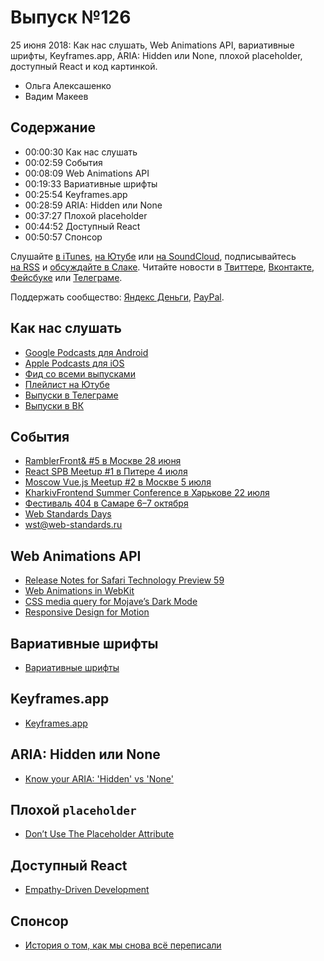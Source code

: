 # Выпуск №126

25 июня 2018: Как нас слушать, Web Animations API, вариативные шрифты, Keyframes.app, ARIA: Hidden или None, плохой placeholder, доступный React и код картинкой.

- Ольга Алексашенко
- Вадим Макеев

## Содержание

- 00:00:30 Как нас слушать
- 00:02:59 События
- 00:08:09 Web Animations API
- 00:19:33 Вариативные шрифты
- 00:25:54 Keyframes.app
- 00:28:59 ARIA: Hidden или None
- 00:37:27 Плохой placeholder
- 00:44:52 Доступный React
- 00:50:57 Спонсор

Слушайте [в iTunes](https://itunes.apple.com/podcast/id1080500016), [на Ютубе](https://www.youtube.com/playlist?list=PLMBnwIwFEFHcwuevhsNXkFTcadeX5R1Go) или [на SoundCloud](https://soundcloud.com/web-standards), подписывайтесь [на RSS](https://web-standards.ru/podcast/feed/) и [обсуждайте в Слаке](http://slack.web-standards.ru/). Читайте новости в [Твиттере](https://twitter.com/webstandards_ru), [Вконтакте](https://vk.com/webstandards_ru), [Фейсбуке](https://www.facebook.com/webstandardsru) или [Телеграме](https://t.me/webstandards_ru).

Поддержать сообщество: [Яндекс Деньги](https://money.yandex.ru/to/41001119329753), [PayPal](https://www.paypal.me/pepelsbey).

## Как нас слушать

- [Google Podcasts для Android](https://play.google.com/store/apps/details?id=com.google.android.apps.podcasts)
- [Apple Podcasts для iOS](https://itunes.apple.com/app/podcasts/id525463029)
- [Фид со всеми выпусками](https://web-standards.ru/podcast/feed/)
- [Плейлист на Ютубе](https://www.youtube.com/playlist?list=PLMBnwIwFEFHcwuevhsNXkFTcadeX5R1Go)
- [Выпуски в Телеграме](https://t.me/webstandards_ru)
- [Выпуски в ВК](https://vk.com/webstandards_ru)

## События

- [RamblerFront& #5 в Москве 28 июня](https://rambler-co-e-org.timepad.ru/event/747781/)
- [React SPB Meetup #1 в Питере 4 июля](https://www.meetup.com/React-SPB-Meetup/events/252039119/)
- [Moscow Vue.js Meetup #2 в Москве 5 июля](https://corp.mail.ru/ru/press/events/481/)
- [KharkivFrontend Summer Conference в Харькове 22 июля](https://www.facebook.com/events/214334442504365/)
- [Фестиваль 404 в Самаре 6–7 октября](http://2018.404fest.ru/)
- [Web Standards Days](https://wsd.events/)
- [wst@web-standards.ru](mailto:wst@web-standards.ru)

## Web Animations API

- [Release Notes for Safari Technology Preview 59](https://webkit.org/blog/8332/release-notes-for-safari-technology-preview-59/)
- [Web Animations in WebKit](https://webkit.org/blog/8343/web-animations-in-webkit/)
- [CSS media query for Mojave’s Dark Mode](https://twitter.com/Keithamus/status/1007557906378706944)
- [Responsive Design for Motion](https://webkit.org/blog/7551/responsive-design-for-motion/)

## Вариативные шрифты

- [Вариативные шрифты](http://css.yoksel.ru/opentype-variable-fonts/)

## Keyframes.app

- [Keyframes.app](https://keyframes.app/)

## ARIA: Hidden или None

- [Know your ARIA: 'Hidden' vs 'None'](https://www.scottohara.me/blog/2018/05/05/hidden-vs-none.html)

## Плохой `placeholder`

- [Don’t Use The Placeholder Attribute](https://www.smashingmagazine.com/2018/06/placeholder-attribute/)

## Доступный React

- [Empathy-Driven Development](https://youtu.be/l95VFLj3e2w)

## Спонсор

- [История о том, как мы снова всё переписали](https://habr.com/p/414183/)

